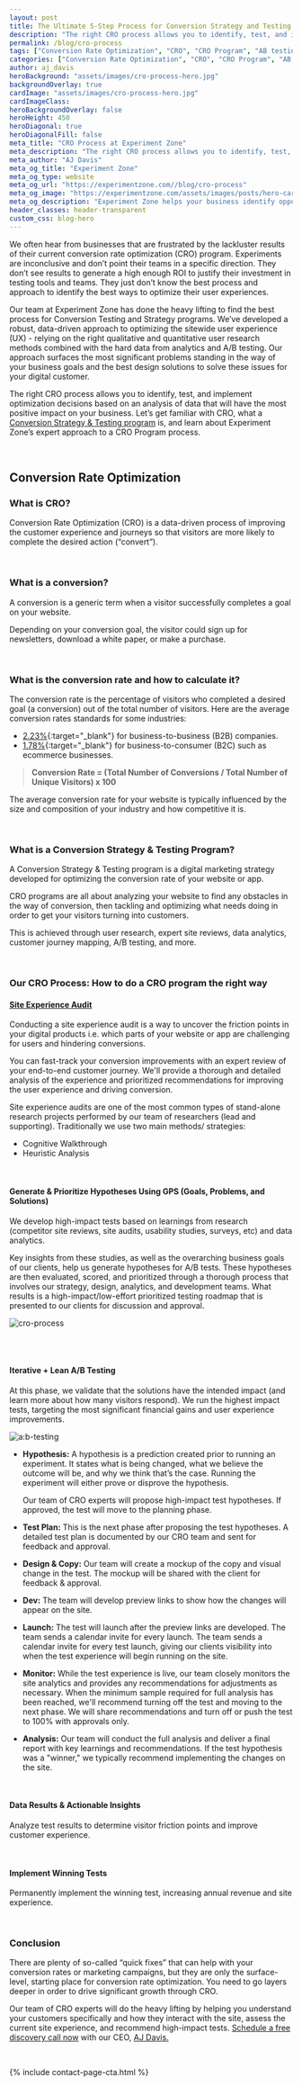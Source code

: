 ```yaml
---
layout: post
title: The Ultimate 5-Step Process for Conversion Strategy and Testing Program that Will Increase Conversions for Higher Revenue
description: "The right CRO process allows you to identify, test, and implement optimization decisions based on an analysis of data that will have the most positive impact on your business. Let’s learn about Experiment Zone’s expert approach to a CRO Program process."
permalink: /blog/cro-process
tags: ["Conversion Rate Optimization", "CRO", "CRO Program", "AB testing", "Site Experience Audit", "User Experience", "CRO Process", "CRO Testing Program", "CRO Strategy"]
categories: ["Conversion Rate Optimization", "CRO", "CRO Program", "AB testing", "Site Experience Audit", "User Experience", "CRO Process", "CRO Testing Program", "CRO Strategy"]
author: aj_davis
heroBackground: "assets/images/cro-process-hero.jpg"
backgroundOverlay: true
cardImage: "assets/images/cro-process-hero.jpg"
cardImageClass:
heroBackgroundOverlay: false
heroHeight: 450
heroDiagonal: true
heroDiagonalFill: false
meta_title: "CRO Process at Experiment Zone"
meta_description: "The right CRO process allows you to identify, test, and implement optimization decisions based on an analysis of data that will have the most positive impact on your business. Let’s learn about Experiment Zone’s expert approach to a CRO Program process."
meta_author: "AJ Davis"
meta_og_title: "Experiment Zone"
meta_og_type: website
meta_og_url: "https://experimentzone.com//blog/cro-process"
meta_og_image: "https://experimentzone.com/assets/images/posts/hero-cart.jpg"
meta_og_description: "Experiment Zone helps your business identify opportunities and evaluate ideas using data, so that you can improve customer experiences and increase sales."
header_classes: header-transparent
custom_css: blog-hero
---
```


<style>@media (min-width: 768px) {.hero-image .hero-text h1 {font-size: 3.5rem}} .hero-image .hero-text h1 {font-size: 2.7rem;} .content img {margin: 20px 0px}</style>


We often hear from businesses that are frustrated by the lackluster results of their current conversion rate optimization (CRO) program. Experiments are inconclusive and don’t point their teams in a specific direction. They don’t see results to generate a high enough ROI to justify their investment in testing tools and teams. They just don’t know the best process and approach to identify the best ways to optimize their user experiences.

Our team at Experiment Zone has done the heavy lifting to find the best process for Conversion Testing and Strategy programs. We’ve developed a robust, data-driven approach to optimizing the sitewide user experience (UX) - relying on the right qualitative and quantitative user research methods combined with the hard data from analytics and A/B testing. Our approach surfaces the most significant problems standing in the way of your business goals and the best design solutions to solve these issues for your digital customer.

The right CRO process allows you to identify, test, and implement optimization decisions based on an analysis of data that will have the most positive impact on your business. Let’s get familiar with CRO, what a [Conversion Strategy & Testing program](https://experimentzone.com/services/conversion-strategy-and-testing/) is, and learn about Experiment Zone’s expert approach to a CRO Program process.

<br/>


## **Conversion Rate Optimization**

### **What is CRO?**

Conversion Rate Optimization (CRO) is a data-driven process of improving the customer experience and journeys so that visitors are more likely to complete the desired action (“convert”).

<br/>


### **What is a conversion?**

A conversion is a generic term when a visitor successfully completes a goal on your website.

Depending on your conversion goal, the visitor could sign up for newsletters, download a white paper, or make a purchase.

<br/>


### **What is the conversion rate and how to calculate it?**

The conversion rate is the percentage of visitors who completed a desired goal (a conversion) out of the total number of visitors. Here are the average conversion rates standards for some industries:

* [2.23%](https://www.chilipiper.com/resources/blog/conversion-rate-benchmarks#:~:text=The%20average%20conversion%20rate%20for,collectively%20within%20the%20B2B%20sphere){:target="\_blank"} for business-to-business (B2B) companies.
* [1.78%](https://ng.oberlo.com/statistics/average-ecommerce-conversion-rate){:target="\_blank"} for business-to-consumer (B2C) such as ecommerce businesses.

> **Conversion Rate = (Total Number of Conversions / Total Number of Unique Visitors) x 100**

The average conversion rate for your website is typically influenced by the size and composition of your industry and how competitive it is.

<br/>


### **What is a Conversion Strategy & Testing Program?**

A Conversion Strategy & Testing program is a digital marketing strategy developed for optimizing the conversion rate of your website or app.

CRO programs are all about analyzing your website to find any obstacles in the way of conversion, then tackling and optimizing what needs doing in order to get your visitors turning into customers.

This is achieved through user research, expert site reviews, data analytics, customer journey mapping, A/B testing, and more.

<br/>


### **Our CRO Process: How to do a CRO program the right way**

#### [**Site Experience Audit**](https://experimentzone.com/services/site-experience-audit/)

Conducting a site experience audit is a way to uncover the friction points in your digital products i.e. which parts of your website or app are challenging for users and hindering conversions.

You can fast-track your conversion improvements with an expert review of your end-to-end customer journey. We'll provide a thorough and detailed analysis of the experience and prioritized recommendations for improving the user experience and driving conversion.

Site experience audits are one of the most common types of stand-alone research projects performed by our team of researchers (lead and supporting). Traditionally we use two main methods/ strategies:

* Cognitive Walkthrough
* Heuristic Analysis

<br/>


#### **Generate & Prioritize Hypotheses Using GPS (Goals, Problems, and Solutions)**

We develop high-impact tests based on learnings from research (competitor site reviews, site audits, usability studies, surveys, etc) and data analytics.

Key insights from these studies, as well as the overarching business goals of our clients, help us generate hypotheses for A/B tests. These hypotheses are then evaluated, scored, and prioritized through a thorough process that involves our strategy, design, analytics, and development teams. What results is a high-impact/low-effort prioritized testing roadmap that is presented to our clients for discussion and approval.


<div style="text-align:centre">
  <img alt="cro-process" src="../assets/images/cro-process.png">
  <br/>
</div>

<br/><br/>


#### **Iterative + Lean A/B Testing**

At this phase, we validate that the solutions have the intended impact (and learn more about how many visitors respond). We run the highest impact tests, targeting the most significant financial gains and user experience improvements.


<div style="text-align:centre">
  <img alt="a:b-testing" src="../assets/images/a:b-testing.png">
  <br/>
</div>


* **Hypothesis:** A hypothesis is a prediction created prior to running an experiment. It states what is being changed, what we believe the outcome will be, and why we think that’s the case. Running the experiment will either prove or disprove the hypothesis.

  Our team of CRO experts will propose high-impact test hypotheses. If approved, the test will move to the planning phase.

* **Test Plan:** This is the next phase after proposing the test hypotheses. A detailed test plan is documented by our CRO team and sent for feedback and approval.

* **Design & Copy:** Our team will create a mockup of the copy and visual change in the test. The mockup will be shared with the client for feedback & approval.

* **Dev:** The team will develop preview links to show how the changes will appear on the site.

* **Launch:** The test will launch after the preview links are developed.  The team sends a calendar invite for every launch. The team sends a calendar invite for every test launch, giving our clients visibility into when the test experience will begin running on the site.

* **Monitor:** While the test experience is live, our team closely monitors the site analytics and provides any recommendations for adjustments as necessary. When the minimum sample required for full analysis has been reached, we'll recommend turning off the test and moving to the next phase. We will share recommendations and turn off or push the test to 100% with approvals only.

* **Analysis:** Our team will conduct the full analysis and deliver a final report with key learnings and recommendations. If the test hypothesis was a "winner," we typically recommend implementing the changes on the site.

<br/>


#### **Data Results & Actionable Insights**

Analyze test results to determine visitor friction points and improve customer experience.

<br/>


#### **Implement Winning Tests**

Permanently implement the winning test, increasing annual revenue and site experience.

<br/>


### **Conclusion**

There are plenty of so-called “quick fixes” that can help with your conversion rates or marketing campaigns, but they are only the surface-level, starting place for conversion rate optimization. You need to go layers deeper in order to drive significant growth through CRO.

Our team of CRO experts will do the heavy lifting by helping you understand your customers specifically and how they interact with the site, assess the current site experience, and recommend high-impact tests. [Schedule a free discovery call now](https://experimentzone.com/consult/) with our CEO, [AJ Davis.](https://experimentzone.com/team/aj-davis/)

<br/>


{% include contact-page-cta.html %}
